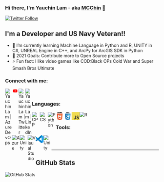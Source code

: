 ### Hi there, I'm Yauchin Lam - aka [MCChin][website] 👋

[![Twitter Follow](https://img.shields.io/twitter/follow/LamYauchin?color=1DA1F2&logo=twitter&style=for-the-badge)](https://twitter.com/LamYauchin)

## I'm a Developer and US Navy Veteran!!

- 🌱 I’m currently learning Machine Language in Python and R, UNITY in C#, UNREAL Engine in C++, and ArcPy for ArcGIS SDK in Python
- 🥅 2021 Goals: Contribute more to Open Source projects
- ⚡ Fun fact: I like video games like COD:Black OPs Cold War and Super Smash Bros Ultimate
### Connect with me:

[<img align="left" alt="Yauchin Lam | Azure DevOps" width="22px" src="https://upload.wikimedia.org/wikipedia/commons/thumb/f/f9/Crystal_Clear_app_linneighborhood.svg/407px-Crystal_Clear_app_linneighborhood.svg.png" />][website]
[<img align="left" alt="Yauchin Lam | YouTube" width="22px" src="https://raw.githubusercontent.com/yauchinlam/yauchinlam/main/Images/YouTube-Icon-Full-Color-Logo.wine.svg" />][youtube]
[<img align="left" alt="Yauchin Lam | Twitter" width="22px" src="https://cdn.jsdelivr.net/gh/devicons/devicon/icons/twitter/twitter-original.svg" />][twitter]
[<img align="left" alt="Yauchin Lam | LinkedIn" width="22px" src="https://cdn.jsdelivr.net/gh/devicons/devicon/icons/linkedin/linkedin-original.svg" />][linkedin]
 <br />
### Languages:
[<img align="left" alt="CPP" width="26px" src="https://upload.wikimedia.org/wikipedia/commons/thumb/1/18/ISO_C%2B%2B_Logo.svg/120px-ISO_C%2B%2B_Logo.svg.png"/>][CPP]
[<img align="left" alt="CS" width="26px" src="https://upload.wikimedia.org/wikipedia/commons/thumb/0/0d/C_Sharp_wordmark.svg/120px-C_Sharp_wordmark.svg.png" />][CS]
[<img align="left" alt="Python" width="26px" src="https://cdn.jsdelivr.net/gh/devicons/devicon/icons/python/python-original.svg" />][Python]
[<img align="left" alt="HTML5" width="26px" src="https://raw.githubusercontent.com/github/explore/80688e429a7d4ef2fca1e82350fe8e3517d3494d/topics/html/html.png" />][HTML5]
[<img align="left" alt="CSS3" width="26px" src="https://raw.githubusercontent.com/github/explore/80688e429a7d4ef2fca1e82350fe8e3517d3494d/topics/css/css.png" />][CSS3]
[<img align="left" alt="JS" width="26px" src="https://raw.githubusercontent.com/github/explore/80688e429a7d4ef2fca1e82350fe8e3517d3494d/topics/javascript/javascript.png" />][JS]
[<img align="left" alt="R" width="26px" src="https://www.r-project.org/logo/Rlogo.svg"/>][R]
 <br />
### Tools:
[<img align="left" alt="Azure" width="26px" src="https://cdn.jsdelivr.net/gh/devicons/devicon/icons/azure/azure-original.svg"/>][Azure]
[<img align="left" alt="Unity" width="26px" src="https://upload.wikimedia.org/wikipedia/commons/thumb/2/21/Matlab_Logo.png/121px-Matlab_Logo.png" />][MATLAB]
[<img align="left" alt="Visual Studio" width="26px" src="https://cdn.jsdelivr.net/gh/devicons/devicon/icons/visualstudio/visualstudio-plain.svg"/>][VS]
[<img align="left" alt="Visual Studio Code" width="26px" src="https://raw.githubusercontent.com/github/explore/80688e429a7d4ef2fca1e82350fe8e3517d3494d/topics/visual-studio-code/visual-studio-code.png" />][VSC]
[<img align="left" alt="Unity" width="26px" src="https://cdn.jsdelivr.net/gh/devicons/devicon/icons/unity/unity-original.svg" />][Unity]


<br />
<br />

---

<h2>GitHub Stats</h2>
<p><img src="https://github-readme-stats.vercel.app/api?username=yauchinlam&amp;show_icons=true" alt="GitHub Stats"></p>

</details>

[website]: https://sample-yauchinlam.azurewebsites.net/
[twitter]: https://twitter.com/LamYauchin
[youtube]: https://www.youtube.com/channel/UC8kZQmHAmO2gycQxqupX0dg
[linkedin]: https://www.linkedin.com/in/yauchinlam/
[HTML5]: https://en.wikipedia.org/wiki/HTML5
[CSS3]:https://en.wikipedia.org/wiki/CSS
[JS]:https://en.wikipedia.org/wiki/JavaScript
[CPP]: https://en.wikipedia.org/wiki/C%2B%2B
[CS]: https://en.wikipedia.org/wiki/C_Sharp_(programming_language)
[R]: https://en.wikipedia.org/wiki/R_(programming_language)
[Python]: https://en.wikipedia.org/wiki/Python_(programming_language)

[MATLAB]: https://en.wikipedia.org/wiki/MATLAB
[Azure]: https://en.wikipedia.org/wiki/Microsoft_Azure
[VSC]: https://en.wikipedia.org/wiki/Visual_Studio_Code
[VS]: https://en.wikipedia.org/wiki/Microsoft_Visual_Studio
[Unity]:https://en.wikipedia.org/wiki/Unity_(game_engine)